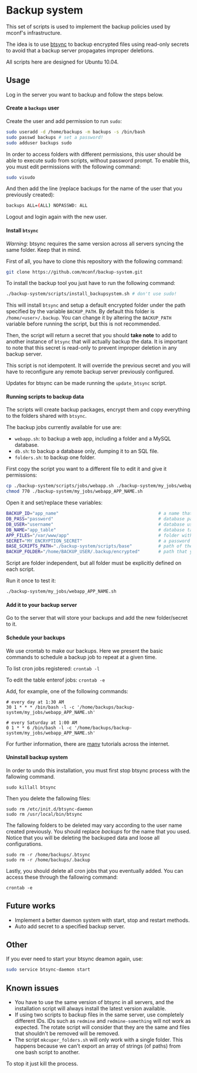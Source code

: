 # Backup system

This set of scripts is used to implement the backup policies used by mconf's infrastructure.

The idea is to use [btsync](http://labs.bittorrent.com/experiments/sync.html) to backup encrypted files using read-only secrets to avoid that a backup server propagates improper deletions.

All scripts here are designed for Ubuntu 10.04.


## Usage

Log in the server you want to backup and follow the steps below.


#### Create a `backups` user

Create the user and add permission to run `sudo`:

```bash
sudo useradd -d /home/backups -m backups -s /bin/bash
sudo passwd backups # set a password!
sudo adduser backups sudo
```

In order to access folders with different permissions, this user should be able to execute sudo from scripts, without password prompt. To enable this, you must edit permissions with the following command:

```bash
sudo visudo
```

And then add the line (replace backups for the name of the user that you previously created):

```bash
backups ALL=(ALL) NOPASSWD: ALL
```

Logout and login again with the new user.

#### Install `btsync`

*Warning*: btsync requires the same version across all servers syncing the same folder. Keep that in mind.

First of all, you have to clone this repository with the following command:

```bash
git clone https://github.com/mconf/backup-system.git
```

To install the backup tool you just have to run the following command:

```bash
./backup-system/scripts/install_backupsystem.sh # don't use sudo!
```

This will install `btsync` and setup a default encrypted folder under the path specified by the variable `BACKUP_PATH`. By default this folder is `/home/<user>/.backup`.
You can change it by altering the `BACKUP_PATH` variable before running the script, but this is not recommended.

Then, the script will return a secret that you should **take note** to add to another instance of `btsync` that will actually backup the data.
It is important to note that this secret is read-only to prevent improper deletion in any backup server.

This script is not idempotent. It will override the previous secret and you will have to reconfigure any remote backup server previously configured.

Updates for btsync can be made running the `update_btsync` script.


#### Running scripts to backup data

The scripts will create backup packages, encrypt them and copy everything to the folders shared with `btsync`.

The backup jobs currently available for use are:

* `webapp.sh`: to backup a web app, including a folder and a MySQL database.
* `db.sh`: to backup a database only, dumping it to an SQL file.
* `folders.sh`: to backup one folder.

First copy the script you want to a different file to edit it and give it permissions:

```bash
cp ./backup-system/scripts/jobs/webapp.sh ./backup-system/my_jobs/webapp_APP_NAME.sh
chmod 770 ./backup-system/my_jobs/webapp_APP_NAME.sh
```

Open it and set/replace these variables:

```bash
BACKUP_ID="app_name"                                      # a name that will be used to identify the files from this backup
DB_PASS="password"                                        # database password
DB_USER="username"                                        # database username
DB_NAME="app_table"                                       # database table name
APP_FILES="/var/www/app"                                  # folder with the files that will be backed up
SECRET="MY_ENCRYPTION_SECRET"                             # a password used to encrypt the files (make it as big as possible. 20+ )
BASE_SCRIPTS_PATH="./backup-system/scripts/base"          # path of the scripts used by other scripts
BACKUP_FOLDER="/home/BACKUP_USER/.backup/encrypted"       # path that you save the data, replace for you created login or change it completely
```

Script are folder independent, but all folder must be explicitly defined on each script.

Run it once to test it:

```bash
./backup-system/my_jobs/webapp_APP_NAME.sh
```

#### Add it to your backup server

Go to the server that will store your backups and add the new folder/secret to it.


#### Schedule your backups

We use crontab to make our backups. Here we present the basic commands to schedule a backup job to repeat at a given time.

To list cron jobs registered: `crontab -l`

To edit the table enterof jobs: `crontab -e`

Add, for example, one of the following commands:

```
# every day at 1:30 AM
30 1 * * * /bin/bash -l -c '/home/backups/backup-system/my_jobs/webapp_APP_NAME.sh'

# every Saturday at 1:00 AM
0 1 * * 6 /bin/bash -l -c '/home/backups/backup-system/my_jobs/webapp_APP_NAME.sh'
```

For further information, there are [many](http://www.cyberciti.biz/faq/how-do-i-add-jobs-to-cron-under-linux-or-unix-oses/) tutorials across the internet.


#### Uninstall backup system

In order to undo this installation, you must first stop btsync process with the fallowing command.
```
sudo killall btsync
```

Then you delete the fallowing files:
```
sudo rm /etc/init.d/btsync-daemon
sudo rm /usr/local/bin/btsync
```
The fallowing folders to be deleted may vary according to the user name created previously. You should replace *backups* for the name that you used. Notice that you will be deleting the backuped data and loose all configurations.

```
sudo rm -r /home/backups/.btsync
sudo rm -r /home/backups/.backup
```
Lastly, you should delete all cron jobs that you eventually added. You can access these through the fallowing command:

```
crontab -e
```

## Future works

* Implement a better daemon system with start, stop and restart methods.
* Auto add secret to a specified backup server.

## Other

If you ever need to start your btsync deamon again, use:

```bash
sudo service btsync-daemon start
```

## Known issues

* You have to use the same version of btsync in all servers, and the installation script will always
install the latest version available.
* If using two scripts to backup files in the same server, use completely different IDs. IDs such as `redmine` and `redmine-something`
will not work as expected. The rotate script will consider that they are the same and files that shouldn't be removed
will be removed.
* The script `mkcuper_folders.sh` will only work with a single folder. This happens because we can't export an array
of strings (of paths) from one bash script to another.

To stop it just kill the process.
